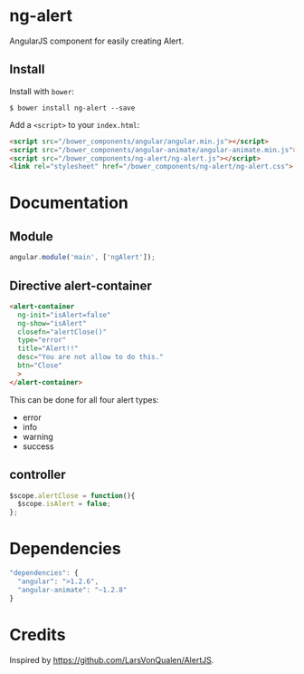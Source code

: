 # ng-alert

AngularJS component for easily creating Alert. 

## Install

Install with `bower`:

```shell
$ bower install ng-alert --save
```

Add a `<script>` to your `index.html`:

```html
<script src="/bower_components/angular/angular.min.js"></script>
<script src="/bower_components/angular-animate/angular-animate.min.js"></script>
<script src="/bower_components/ng-alert/ng-alert.js"></script>
<link rel="stylesheet" href="/bower_components/ng-alert/ng-alert.css">
```

# Documentation

## Module

```js
angular.module('main', ['ngAlert']);
```

## Directive alert-container 

```html
<alert-container 
  ng-init="isAlert=false"
  ng-show="isAlert" 
  closefn="alertClose()" 
  type="error" 
  title="Alert!!" 
  desc="You are not allow to do this."
  btn="Close"
  >
</alert-container>
```

This can be done for all four alert types: 
- error
- info
- warning
- success

## controller

```js
$scope.alertClose = function(){
  $scope.isAlert = false;
};
```

# Dependencies

```js
"dependencies": {
  "angular": ">1.2.6",
  "angular-animate": "~1.2.8"
}
```

# Credits
Inspired by https://github.com/LarsVonQualen/AlertJS.